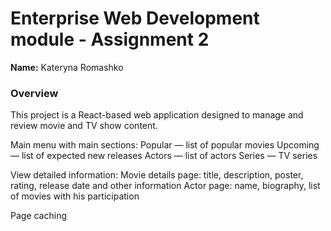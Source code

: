 # Enterprise Web Development module -  Assignment 2

__Name:__ Kateryna Romashko


### Overview

This project is a React-based web application designed to manage and review movie and TV show content.

Main menu with main sections:
Popular — list of popular movies
Upcoming — list of expected new releases
Actors — list of actors
Series — TV series

View detailed information:
Movie details page: title, description, poster, rating, release date and other information
Actor page: name, biography, list of movies with his participation

Page caching
